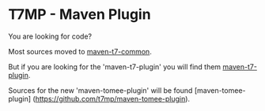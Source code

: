 T7MP - Maven Plugin
====================

You are looking for code?

Most sources moved to [maven-t7-common](https://github.com/t7mp/maven-t7-common "maven-t7-common").

But if you are looking for the 'maven-t7-plugin' you will find them [maven-t7-plugin](https://github.com/t7mp/maven-t7-plugin).

Sources for the new 'maven-tomee-plugin' will be found [maven-tomee-plugin] (https://github.com/t7mp/maven-tomee-plugin).


